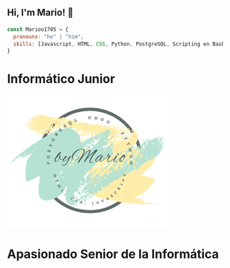 ## Hi, I'm Mario! 👋

```js
const Marioo1705 = {
  pronouns: "he" | "him",
  skills: [Javascript, HTML, CSS, Python, PostgreSQL, Scripting en Bash, Odoo]
}
```

# Informático Junior

![Imagen](imagen.png)

# Apasionado Senior de la Informática

<!--
**Marioo1705/Marioo1705** is a ✨ _special_ ✨ repository because its `README.md` (this file) appears on your GitHub profile.

Here are some ideas to get you started:

- 🔭 I’m currently working on ...
- 🌱 I’m currently learning ...
- 👯 I’m looking to collaborate on ...
- 🤔 I’m looking for help with ...
- 💬 Ask me about ...
- 📫 How to reach me: ...
- 😄 Pronouns: ...
- ⚡ Fun fact: ...
-->
